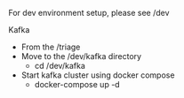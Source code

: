 For dev environment setup, please see /dev

Kafka
- From the /triage
- Move to the /dev/kafka directory
  - cd /dev/kafka
- Start kafka cluster using docker compose
  - docker-compose up -d